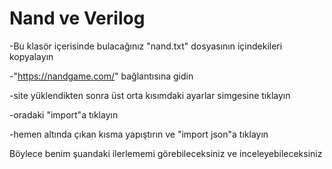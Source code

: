 # Nand ve Verilog

-Bu klasör içerisinde bulacağınız "nand.txt" dosyasının içindekileri kopyalayın

-"https://nandgame.com/" bağlantısına gidin

-site yüklendikten sonra üst orta kısımdaki ayarlar simgesine tıklayın

-oradaki "import"a tıklayın

-hemen altında çıkan kısma yapıştırın ve "import json"a tıklayın

Böylece benim şuandaki ilerlememi görebileceksiniz ve inceleyebileceksiniz
